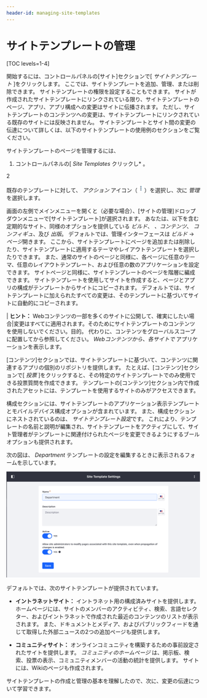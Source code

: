 ```yaml
---
header-id: managing-site-templates
---
```


# サイトテンプレートの管理

[TOC levels=1-4]

開始するには、コントロールパネルの[サイト]セクションで[ *サイトテンプレート* ]をクリックします。 ここでは、サイトテンプレートを追加、管理、または削除できます。 サイトテンプレートの権限を設定することもできます。 サイトが作成されたサイトテンプレートにリンクされている限り、サイトテンプレートのページ、アプリ、アプリ構成への変更はサイトに伝播されます。 ただし、サイトテンプレートのコンテンツへの変更は、サイトテンプレートにリンクされている既存のサイトには反映されません。 サイトテンプレートとサイト間の変更の伝達について詳しくは、以下のサイトテンプレートの使用例のセクションをご覧ください。

サイトテンプレートのページを管理するには、

1.  コントロールパネルの[ *Site Templates* クリックし* 。</p></li>

2

既存のテンプレートに対して、 *アクション* アイコン（![Actions](../../../../images/icon-actions.png)）を選択し、次に *管理* を選択します。</ol>

画面の左側でメインメニューを開くと（必要な場合）、[サイトの管理]ドロップダウンメニューで[サイトテンプレート]が選択されます。 あなたは、以下を含む定期的なサイト、同様のオプションを提供している *ビルド*、 *、コンテンツ*、 *コンフィギュ*、及び *出版*。 デフォルトでは、管理インターフェースは *ビルド* → *ページ*開きます。 ここから、サイトテンプレートにページを追加または削除したり、サイトテンプレートに適用するテーマやレイアウトテンプレートを選択したりできます。 また、通常のサイトのページと同様に、各ページに任意のテーマ、任意のレイアウトテンプレート、および任意の数のアプリケーションを設定できます。 サイトページと同様に、サイトテンプレートのページを階層に編成できます。 サイトテンプレートを使用してサイトを作成すると、ページとアプリの構成がテンプレートからサイトにコピーされます。 デフォルトでは、サイトテンプレートに加えられたすべての変更は、そのテンプレートに基づいてサイトに自動的にコピーされます。

| **ヒント：** Webコンテンツの一部を多くのサイトに公開して、確実にしたい場合|変更はすべてに適用されます。そのためにサイトテンプレートのコンテンツを使用しないでください。目的。 代わりに、コンテンツをグローバルスコープに配置してから参照してください。 *Webコンテンツから、各サイトで* アプリケーションを表示します。

[コンテンツ]セクションでは、サイトテンプレートに基づいて、コンテンツに関連するアプリの個別のリポジトリを提供します。 たとえば、[コンテンツ]セクションで[ *投票* ]をクリックすると、その特定のサイトテンプレートでのみ使用できる投票質問を作成できます。 テンプレートの[コンテンツ]セクション内で作成されたアセットには、テンプレートを使用するサイトのみがアクセスできます。

構成セクションには、サイトテンプレートのアプリケーション表示テンプレートとモバイルデバイス構成オプションが含まれています。 また、構成セクションにネストされているのは、 *サイトテンプレート設定*です。 これにより、テンプレートの名前と説明が編集され、サイトテンプレートをアクティブにして、サイト管理者がテンプレートに関連付けられたページを変更できるようにするブールオプションも提供されます。

次の図は、 *Department* テンプレートの設定を編集するときに表示されるフォームを示しています。

![図1：サイトテンプレートには、サイト管理者がサイトテンプレートに関連付けられたページを変更できるようにするオプションなど、いくつかの構成可能なオプションがあります。](../../../../images/site-template-settings.png)

デフォルトでは、次のサイトテンプレートが提供されています。

  - **イントラネットサイト：** イントラネット用の構成済みサイトを提供します。 ホームページには、サイトのメンバーのアクティビティ、検索、言語セレクター、およびイントラネットで作成された最近のコンテンツのリストが表示されます。 また、ドキュメントとメディア、およびパブリックフィードを通じて取得した外部ニュースの2つの追加ページも提供します。

  - **コミュニティサイト：** オンラインコミュニティを構築するための事前設定されたサイトを提供します。 *コミュニティのホームページ* は、掲示板、検索、投票の表示、コミュニティメンバーの活動の統計を提供します。 サイトには、Wikiのページも作成されます。

サイトテンプレートの作成と管理の基本を理解したので、次に、変更の伝達について学習できます。
